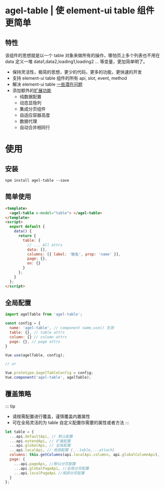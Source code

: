 # agel-table | 使 element-ui table 组件更简单

## 特性

该组件的思想就是以一个 table 对象来做所有的操作，哪怕页上多个列表也不用在 data 定义一堆 data1,data2,loading1,loading2 ... 等变量，更加简单明了。

- 保持灵活性，极简的思想，更少的代码，更多的功能，更快速的开发
- 支持 element-ui table 组件的所有 api, slot, event, method
- 解决 element-ui table [一些潜在问题](https://agrass.gitee.io/agel-table/sum.html#element-ui-table-一些潜在问题)
- 添加额外的[扩展功能](https://agrass.gitee.io/agel-table/guide.html)
  - 纯数据配置
  - 动态显隐列
  - 集成分页组件
  - 自适应容器高度
  - 数据代理
  - 自动合并相同行

# 使用

## 安装

`npm install agel-table --save`

## 简单使用

```html
<template>
  <agel-table v-model="table"> </agel-table>
</template>
<script>
  export default {
    data() {
      return {
        table: {
          // ... All attrs
          data: [],
          columns: [{ label: '姓名', prop: 'name' }],
          page: {},
          on: {}
        }
      };
    }
  };
</script>
```

## 全局配置

```js
import agelTable from 'agel-table';

const config = {
  name: 'agel-table', // component name,use() 生效
  table: {}, // table attrs
  column: {} // column attrs
  page: {}, // page attrs
}

Vue.use(agelTable, config);

// or

Vue.prototype.$agelTableConfig = config;
Vue.component('agel-table', agelTable);
```

## 覆盖策略

::: tip

- 请按需配置进行覆盖，谨慎覆盖内置属性
- 可在全局灵活的为 table 自定义配置你需要的属性或者方法
  :::

```js
let table = {
  ...api.defaultApi, // 默认配置
  ...api.extendApi, // 扩展配置
  ...api.globalApi, // 全局配置
  ...api.localApi, // 局部配置 {...table,...attach}
  columns: this.getColumns(api.localApi.columns, api.globalColumnApi), // 合并列配置
  page: {
    ...api.pageApi, //默认分页配置
    ...api.globalPageApi, //全局分页配置
    ...api.localPageApi //局部分页配置
  }
};
```
